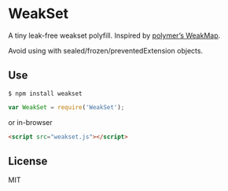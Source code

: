 # WeakSet

A tiny leak-free weakset polyfill.
Inspired by [polymer’s WeakMap]().

Avoid using with sealed/frozen/preventedExtension objects.


## Use

`$ npm install weakset`
```js
var WeakSet = require('WeakSet');
```

or in-browser

```html
<script src="weakset.js"></script>
```


## License

MIT